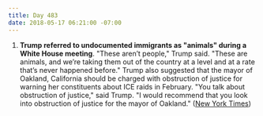 ```yaml
---
title: Day 483
date: 2018-05-17 06:21:00 -07:00
---
```


1. **Trump referred to undocumented immigrants as "animals" during a White House meeting**. "These aren’t people," Trump said. "These are animals, and we’re taking them out of the country at a level and at a rate that’s never happened before." Trump also suggested that the mayor of Oakland, California should be charged with obstruction of justice for warning her constituents about ICE raids in February. "You talk about obstruction of justice," said Trump. "I would recommend that you look into obstruction of justice for the mayor of Oakland." ([New York Times](https://www.nytimes.com/2018/05/16/us/politics/trump-undocumented-immigrants-animals.html))